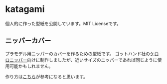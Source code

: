 # katagami
個人的に作った型紙を公開しています。MIT Licenseです。

## ニッパーカバー
プラモデル用ニッパーのカバーを作るための型紙です。
ゴットハンド社の[ケロロニッパー](http://shop.godhandtool.com/shopdetail/000000003987/)向けに制作しましたが、近いサイズのニッパーであれば同じように使用可能かもしれません。

作り方は[こちら](http://blog.innotamago.com/entry/2018/03/01/013245)が参考になると思います。
